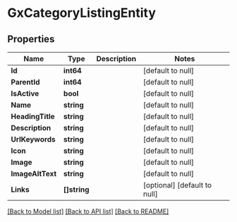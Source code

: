 # GxCategoryListingEntity

## Properties
Name | Type | Description | Notes
------------ | ------------- | ------------- | -------------
**Id** | **int64** |  | [default to null]
**ParentId** | **int64** |  | [default to null]
**IsActive** | **bool** |  | [default to null]
**Name** | **string** |  | [default to null]
**HeadingTitle** | **string** |  | [default to null]
**Description** | **string** |  | [default to null]
**UrlKeywords** | **string** |  | [default to null]
**Icon** | **string** |  | [default to null]
**Image** | **string** |  | [default to null]
**ImageAltText** | **string** |  | [default to null]
**Links** | **[]string** |  | [optional] [default to null]

[[Back to Model list]](../README.md#documentation-for-models) [[Back to API list]](../README.md#documentation-for-api-endpoints) [[Back to README]](../README.md)

